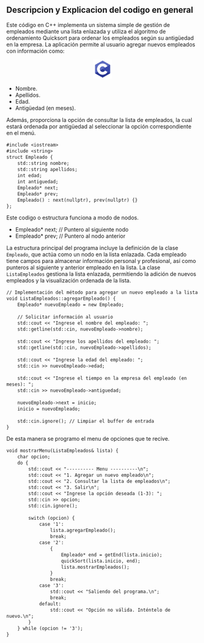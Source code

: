  ## Descripcion y Explicacion del codigo en general
Este código en C++ implementa un sistema simple de gestión de empleados mediante una lista enlazada y utiliza el algoritmo de ordenamiento Quicksort para ordenar los empleados según su antigüedad en la empresa. La aplicación permite al usuario agregar nuevos empleados con información como:
<div align="center">
<img src="Icon(s)/icon.png" width= "10%" C >
</div>

- Nombre.
- Apellidos.
- Edad.
- Antigüedad (en meses).

Además, proporciona la opción de consultar la lista de empleados, la cual estará ordenada por antigüedad al seleccionar la opción correspondiente en el menú.



```
#include <iostream>
#include <string>
struct Empleado {
    std::string nombre;
    std::string apellidos;
    int edad;
    int antiguedad;
    Empleado* next;
    Empleado* prev;
    Empleado() : next(nullptr), prev(nullptr) {}
};

```
Este codigo o estructura funciona a modo de nodos.
- Empleado* next;  // Puntero al siguiente nodo
- Empleado* prev;  // Puntero al nodo anterior

La estructura principal del programa incluye la definición de la clase `Empleado`, que actúa como un nodo en la lista enlazada. Cada empleado tiene campos para almacenar información personal y profesional, así como punteros al siguiente y anterior empleado en la lista. La clase `ListaEmpleados` gestiona la lista enlazada, permitiendo la adición de nuevos empleados y la visualización ordenada de la lista.

```
// Implementación del método para agregar un nuevo empleado a la lista
void ListaEmpleados::agregarEmpleado() {
    Empleado* nuevoEmpleado = new Empleado;

    // Solicitar información al usuario
    std::cout << "Ingrese el nombre del empleado: ";
    std::getline(std::cin, nuevoEmpleado->nombre);

    std::cout << "Ingrese los apellidos del empleado: ";
    std::getline(std::cin, nuevoEmpleado->apellidos);

    std::cout << "Ingrese la edad del empleado: ";
    std::cin >> nuevoEmpleado->edad;

    std::cout << "Ingrese el tiempo en la empresa del empleado (en meses): ";
    std::cin >> nuevoEmpleado->antiguedad;

    nuevoEmpleado->next = inicio;
    inicio = nuevoEmpleado;

    std::cin.ignore(); // Limpiar el buffer de entrada
}
```


De esta manera se programo el menu de opciones que te recive.

```
void mostrarMenu(ListaEmpleados& lista) {
    char opcion;
    do {
        std::cout << "---------- Menu ----------\n";
        std::cout << "1. Agregar un nuevo empleado\n";
        std::cout << "2. Consultar la lista de empleados\n";
        std::cout << "3. Salir\n";
        std::cout << "Ingrese la opción deseada (1-3): ";
        std::cin >> opcion;
        std::cin.ignore();

        switch (opcion) {
            case '1':
                lista.agregarEmpleado();
                break;
            case '2':
                {
                    Empleado* end = getEnd(lista.inicio);
                    quickSort(lista.inicio, end);
                    lista.mostrarEmpleados();
                }
                break;
            case '3':
                std::cout << "Saliendo del programa.\n";
                break;
            default:
                std::cout << "Opción no válida. Inténtelo de nuevo.\n";
        }
    } while (opcion != '3');
}
```



